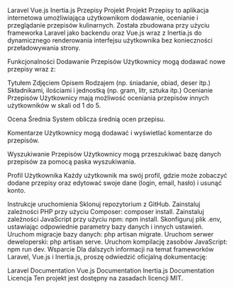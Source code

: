 
Laravel Vue.js Inertia.js Przepisy Projekt
Projekt Przepisy to aplikacja internetowa umożliwiająca użytkownikom dodawanie, ocenianie i przeglądanie przepisów kulinarnych. Została zbudowana przy użyciu frameworka Laravel jako backendu oraz Vue.js wraz z Inertia.js do dynamicznego renderowania interfejsu użytkownika bez konieczności przeładowywania strony.

Funkcjonalności
Dodawanie Przepisów
Użytkownicy mogą dodawać nowe przepisy wraz z:

Tytułem
Zdjęciem
Opisem
Rodzajem (np. śniadanie, obiad, deser itp.)
Składnikami, ilościami i jednostką (np. gram, litr, sztuka itp.)
Ocenianie Przepisów
Użytkownicy mają możliwość oceniania przepisów innych użytkowników w skali od 1 do 5.

Ocena Średnia
System oblicza średnią ocen przepisu.

Komentarze
Użytkownicy mogą dodawać i wyświetlać komentarze do przepisów.

Wyszukiwanie Przepisów
Użytkownicy mogą przeszukiwać bazę danych przepisów za pomocą paska wyszukiwania.

Profil Użytkownika
Każdy użytkownik ma swój profil, gdzie może zobaczyć dodane przepisy oraz edytować swoje dane (login, email, hasło) i usunąć konto.

Instrukcje uruchomienia
Sklonuj repozytorium z GitHub.
Zainstaluj zależności PHP przy użyciu Composer: composer install.
Zainstaluj zależności JavaScript przy użyciu npm: npm install.
Skonfiguruj plik .env, ustawiając odpowiednie parametry bazy danych i innych ustawień.
Uruchom migracje bazy danych: php artisan migrate.
Uruchom serwer deweloperski: php artisan serve.
Uruchom kompilację zasobów JavaScript: npm run dev.
Wsparcie
Dla dalszych informacji na temat frameworków Laravel, Vue.js i Inertia.js, proszę odwiedzić oficjalną dokumentację:

Laravel Documentation
Vue.js Documentation
Inertia.js Documentation
Licencja
Ten projekt jest dostępny na zasadach licencji MIT.
